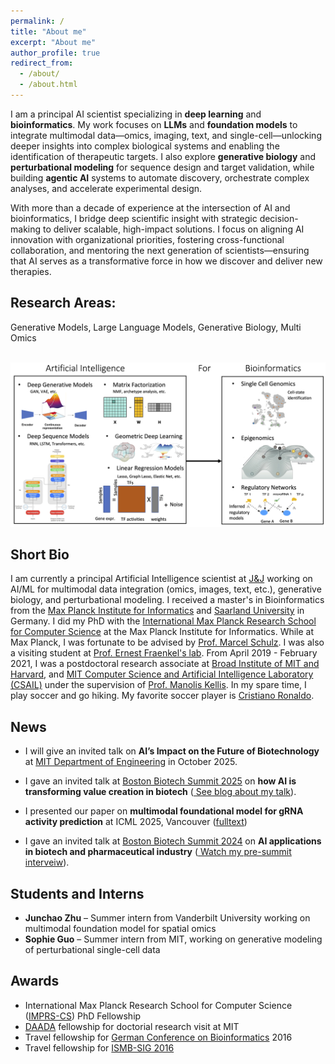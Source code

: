 ```yaml
---
permalink: /
title: "About me"
excerpt: "About me"
author_profile: true
redirect_from: 
  - /about/
  - /about.html
---
```

I am a principal AI scientist specializing in **deep learning** and **bioinformatics**. My work focuses on **LLMs** and **foundation models** to integrate multimodal data—omics, imaging, text, and single-cell—unlocking deeper insights into complex biological systems and enabling the identification of therapeutic targets. I also explore **generative biology** and **perturbational modeling** for sequence design and target validation, while building **agentic AI** systems to automate discovery, orchestrate complex analyses, and accelerate experimental design.

With more than a decade of experience at the intersection of AI and bioinformatics, I bridge deep scientific insight with strategic decision-making to deliver scalable, high-impact solutions. I focus on aligning AI innovation with organizational priorities, fostering cross-functional collaboration, and mentoring the next generation of scientists—ensuring that AI serves as a transformative force in how we discover and deliver new therapies.

## Research Areas:
 Generative Models, Large Language Models, Generative Biology, Multi Omics

 
 <br/><img src='/images/Azim_ResearchSummaryFinal.png'>


## Short Bio
I am currently a principal Artificial Intelligence scientist at [J&J](https://www.jnj.com/) working on AI/ML for multimodal data integration (omics, images, text, etc.), generative biology, and perturbational modeling. I received a master's in Bioinformatics from the [Max Planck Institute for Informatics](https://www.mpi-inf.mpg.de/home/) and [Saarland University](https://zbi-www.bioinf.uni-sb.de/en) in Germany. I did my PhD with the [International Max Planck Research School for Computer Science](https://www.imprs-cs.de/) at the Max Planck Institute for Informatics. While at Max Planck, I was fortunate to be advised by [Prof. Marcel Schulz](https://schulzlab.github.io/MS.html). I was also a visiting student at [Prof. Ernest Fraenkel's lab](http://fraenkel.mit.edu/).
 From April 2019 - February 2021, I was a postdoctoral research associate at [Broad Institute of MIT and Harvard](https://www.broadinstitute.org/), and [MIT Computer Science and Artificial Intelligence Laboratory (CSAIL)](https://www.csail.mit.edu/) under the supervision  of [Prof. Manolis Kellis](http://compbio.mit.edu/compbio.html). In my spare time, I play soccer and go hiking. My favorite soccer player is [Cristiano Ronaldo](https://www.youtube.com/watch?v=OUKGsb8CpF8&t=412s).


## News
 * I will give an invited talk on **AI’s Impact on the Future of Biotechnology** at [MIT Department of Engineering](https://neet.mit.edu/threads/lm) in October 2025.
* I gave an invited talk at [Boston Biotech Summit 2025](https://bostonbiotechnologysummit.com/program/speakers/) on **how AI is transforming value creation in biotech** ([ See blog about my talk](https://www.cpl.com/blog/2025/07/ai-transforms-digital-health-key-insights-from-recent-biotech-summits)).
  
* I presented our paper on  **multimodal foundational model for gRNA activity prediction** at ICML 2025, Vancouver ([fulltext](https://openreview.net/pdf/53cf4d58ae4c7f9bee4b2f82d0d81d4a54fe65bb.pdf)) 
*  I gave an invited talk at [Boston Biotech Summit 2024](https://bostonbiotechnologysummit.com/program/speakers/) on **AI applications in biotech and pharmaceutical industry** ([ Watch my pre-summit interveiw](https://www.youtube.com/watch?v=enxpQX6PFiQ)).

## Students and Interns

*  **Junchao Zhu** – Summer intern from Vanderbilt University working on  multimodal foundation model for spatial omics
*  **Sophie Guo** – Summer intern from MIT, working on generative modeling of perturbational single-cell data
  
 

## Awards
* International Max Planck Research School for Computer Science ([IMPRS-CS](https://www.imprs-cs.de/)) PhD Fellowship
* [DAADA](https://www.daad.de/en/) fellowship for doctorial research visit at MIT
* Travel fellowship for [German Conference on Bioinformatics](https://gcb2019.de/) 2016
* Travel fellowship for [ISMB-SIG 2016](https://irbgroup.org/)
